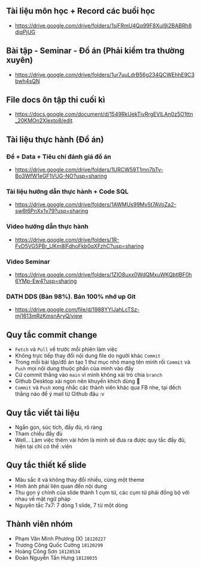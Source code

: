 ## Tài liệu môn học + Record các buổi học
- https://drive.google.com/drive/folders/1sjFRmU4Qq99F8XuI9i2BABRh8diqPjUG
## Bài tập - Seminar - Đồ án (Phải kiểm tra thường xuyên)
- https://drive.google.com/drive/folders/1ur7uuLdrB56g234QCWEhhE9C3bwh4sQN
## File docs ôn tập thi cuối kì
- https://docs.google.com/document/d/1549RkUekTivRrgEVlLAn0z5O1ttn_20KMOn2Xlexto8/edit

## Tài liệu thực hành (Đồ án)
  ### Đề + Data + Tiêu chí đánh giá đồ án
  - https://drive.google.com/drive/folders/1URCW59T1mn7bTv-Bo3WfW1eGF1VUG-NO?usp=sharing
  ### Tài liệu hướng dẫn thực hành + Code SQL
  - https://drive.google.com/drive/folders/1AWMUs99Mv5t7AVoZa2-sw6t6PnXx1v79?usp=sharing
  ### Video hướng dẫn thực hành
  - https://drive.google.com/drive/folders/1R-FvD5VG5PBr_UKm8lFdhoFkb0qXFzhC?usp=sharing
  ### Video Seminar
  - https://drive.google.com/drive/folders/1ZlO8uxx0WdQMxuWKQbtIBF0h6YMp-Ew4?usp=sharing
  ### DATH DDS (Bản 98%). Bản 100% nhớ up Git
  - https://drive.google.com/file/d/1988YYIJahLcTSz-mj1613mRzKmsnAryQ/view

## Quy tắc commit change
- `Fetch` và `Pull` về trước mỗi phiên làm việc
- Không trực tiếp thay đổi nội dung file do người khác `Commit`
- Trong mỗi bài tập/đồ án tạo 1 thư mục nhỏ mang tên mình rồi `Commit` và `Push` mọi nội dung thuộc phần của mình vào đấy
- Cứ commit thẳng vào `main` vì mình không xài trò chia `branch`
- Github Desktop xài ngon nên khuyến khích dùng 🐧
- `Commit` và `Push` xong nhắc các thành viên khác qua FB nhe, tại đếch thằng nào để ý mail từ Github đâu :v

## Quy tắc viết tài liệu
- Ngắn gọn, súc tích, đầy đủ, rõ ràng
- Tham chiếu đầy đủ
- Well... Làm việc thêm vài hôm là mình sẽ đưa ra được quy tắc đầy đủ, hiện tại chỉ có thế :viên

## Quy tắc thiết kế slide
- Màu sắc ít và không thay đổi nhiều, cùng một theme
- Hình ảnh phải liên quan đến nội dung
- Thu gọn ý chính của slide thành 1 cụm từ, các cụm từ phải đồng bộ với nhau về mặt ngữ pháp
- Nguyên tắc 7x7: 7 dòng 1 slide, 7 từ một dòng

## Thành viên nhóm
- Phạm Văn Minh Phương (X)    `18120227`
- Trương Công Quốc Cường      `18120299`
- Hoàng Công Sơn              `18120534`
- Đoàn Nguyễn Tấn Hưng        `18120035`

